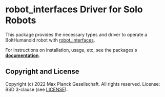 robot_interfaces Driver for Solo Robots
=======================================

This package provides the necessary types and driver to operate a BoltHumanoid robot
with [robot_interfaces](https://github.com/open-dynamic-robot-initiative/robot_interfaces).

For instructions on installation, usage, etc, see the packages's
[**documentation**](https://open-dynamic-robot-initiative.github.io/robot_interfaces_bolt).


Copyright and License
---------------------

Copyright (c) 2022 Max Planck Gesellschaft.  All rights reserved.
License: BSD 3-clause (see [LICENSE](LICENSE)).
